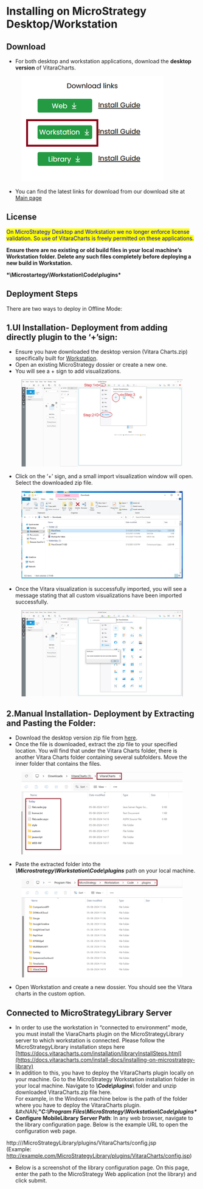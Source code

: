# Installing on MicroStrategy Desktop/Workstation

## Download <a href="#download" id="download"></a>

* For both desktop and workstation applications, download the **desktop version** of VitaraCharts.

<figure><img src="../.gitbook/assets/image (2).png" alt=""><figcaption></figcaption></figure>

* You can find the latest links for download from our download site at [Main page](https://www.vitaracharts.com/ms-product-downloads)

## License <a href="#license" id="license"></a>

<mark style="color:blue;">On MicroStrategy Desktop and Workstation we no longer enforce license validation. So use of VitaraCharts is freely permitted on these applications.</mark>

**Ensure there are no existing or old build files in your local machine’s Workstation folder. Delete any such files completely before deploying a new build in Workstation.**

**\*\Microstartegy\Workstation\Code\plugins\***

## Deployment Steps <a href="#deployment-steps" id="deployment-steps"></a>

There are two ways to deploy in Offline Mode:

## **1.UI Installation- Deployment from adding directly plugin to the ‘+’sign:**

* Ensure you have downloaded the desktop version (Vitara Charts.zip) specifically built for [Workstation](https://www.vitaracharts.com/product-downloads).
* Open an existing MicroStrategy dossier or create a new one.
* You will see a ​+​ sign to add visualizations.

<figure><img src="../.gitbook/assets/image (1) (1) (1) (1).png" alt=""><figcaption></figcaption></figure>

* Click on the ‘+’ sign, and a small import visualization window will open. Select the downloaded zip file.

<figure><img src="../.gitbook/assets/image (2) (1) (1).png" alt=""><figcaption></figcaption></figure>

* Once the Vitara visualization is successfully imported, you will see a message stating that all custom visualizations have been imported successfully.

<figure><img src="../.gitbook/assets/image (3) (1).png" alt=""><figcaption></figcaption></figure>

## **2.Manual Installation- Deployment by Extracting and Pasting the Folder:**

* Download the desktop version zip file from [here](https://www.vitaracharts.com/product-downloads).
* Once the file is downloaded, extract the zip file to your specified location. You will find that under the Vitara Charts folder, there is another Vitara Charts folder containing several subfolders. Move the inner folder that contains the files.&#x20;

<figure><img src="../.gitbook/assets/image (4) (1).png" alt=""><figcaption></figcaption></figure>

* Paste the extracted folder into the _**\Microstrategy\Workstation\Code\plugins**_ path on your local machine.&#x20;

<figure><img src="../.gitbook/assets/image (5) (1).png" alt=""><figcaption></figcaption></figure>

* Open Workstation and create a new dossier. You should see the Vitara charts in the custom option.

## Connected to MicroStrategyLibrary Server <a href="#connected-to-microstrategylibrary-server" id="connected-to-microstrategylibrary-server"></a>

* In order to use the workstation in “connected to environment” mode, you must install the ViaraCharts plugin on the MicroStrategyLibrary server to which workstation is connected. Please follow the MicroStrategyLibrary installation steps here [https://docs.vitaracharts.com/installation/libraryInstallSteps.html](https://docs.vitaracharts.com/install-docs/installing-on-microstrategy-library)
* In addition to this, you have to deploy the VitaraCharts plugin locally on your machine. Go to the MicroStrategy Workstation installation folder in your local machine. Navigate to _**\Code\plugins**_\ folder and unzip downloaded VitaraCharts.zip file here.\
  For example, in the Windows machine below is the path of the folder where you have to deploy the VitaraCharts plugin.\
  &#xNAN;**"**_**C:\Program Files\MicroStrategy\Workstation\Code\plugins\***_
* **Configure MobileLibrary Server Path**: In any web browser, navigate to the library configuration page. Below is the example URL to open the configuration web page.

http:///MicroStrategyLibrary/plugins/VitaraCharts/config.jsp
\
(Example: ​http://example.com/MicroStrategyLibrary/plugins/VitaraCharts/config.jsp)

* Below is a screenshot of the library configuration page. On this page, enter the path to the MicroStrategy Web application (not the library) and click submit.

<figure><img src="https://lh7-rt.googleusercontent.com/docsz/AD_4nXcVW5OYXL_qiUU0dZi3QhQrsyol0HCBoRmRsYNEwt4TUsZdnI-x1exySaavgsWJC6sheNGjI-AQ8NrdViq3Jd2G1uMslCKYiSuw_7GeR0FOp8t1itLe3LSXxs49cE3lD2IatIEHgg?key=HG8zy91NAlh2msPjWJsC0g" alt=""><figcaption></figcaption></figure>

&#x20;

